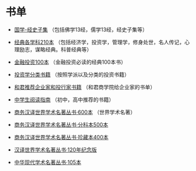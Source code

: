 # 书单

- [国学-经史子集](booklist/chinese-ancient-literature.md) （包括佛学13经，儒学13经，经史子集等）

- [经典各学科210本](booklist/210.md) （包括经济学，投资学，管理学，修身处世，名人传记，心理励志，谋略经典。科普经典等）

- [金融投资100本](booklist/invest-100.md) （金融投资必读的经典100本书）

- [投资学分类书籍](booklist/invest-classify.md) （按照学派以及分类的投资书籍）

- [和君推荐企业家和投行家书籍](booklist/hejun-consulting.md) （和君商学院给企业家的书单）

- [中学生阅读指南](booklist/middle-student.md) （初中，高中推荐的书籍）

- [商务汉译世界学术名著丛书·600本](booklist/shangwu-world-600.md) （世界学术名著）

- [商务汉译世界学术名著丛书·分科本500本](booklist/shangwu-world-500.md)

- [商务汉译世界学术名著丛书·珍藏本400本](booklist/shangwu-world-400.md)

- [汉译世界学术名著丛书·120年纪念版](booklist/shangwu-world-120.md)

- [中华现代学术名著丛书·105本](booklist/shangwu-china-105.md)
